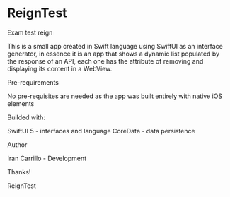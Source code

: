 # ReignTest

Exam test reign

This is a small app created in Swift language using SwiftUI as an interface generator, 
in essence it is an app that shows a dynamic list populated by the response of an API, 
each one has the attribute of removing and displaying its content in a WebView.

Pre-requirements

No pre-requisites are needed as the app was built entirely with native iOS elements

Builded with: 

SwiftUI 5 - interfaces and language
CoreData - data persistence

Author

Iran Carrillo - Development

Thanks!

ReignTest
